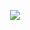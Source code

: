 <!---

- 👋 Hi, I’m @MushfiqurRahmanKhan
- 👀 I’m interested in ...
- 🌱 I’m currently learning ...
- 💞️ I’m looking to collaborate on ...
- 📫 How to reach me ...

<h1 align="center">Hi , I'm Md. Mushfiqur Rahman Khan <img src="https://media.giphy.com/media/hvRJCLFzcasrR4ia7z/giphy.gif" width="35"></h1>


MushfiqurRahmanKhan/MushfiqurRahmanKhan is a ✨ special ✨ repository because its `README.md` (this file) appears on your GitHub profile.
You can click the Preview link to take a look at your changes.
--->


<p align="center">
  <a href="https://github.com/DenverCoder1/readme-typing-svg"><img src="https://readme-typing-svg.herokuapp.com?lines=I+am+Md.+Mushfiqur+Rahman+Khan;I+am+a+Graphic+Designer;and+an+Android+Developer&center=true&width=500&height=50"></a>
</p>


<br>


